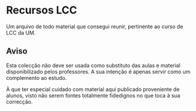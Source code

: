 # Recursos LCC
Um arquivo de todo material que consegui reunir, pertinente ao curso de LCC da UM.


## Aviso
Esta colecção não deve ser usada como substituto das aulas e material disponibilizado pelos professores.
A sua intenção é apenas servir como um complemento ao estudo.

À que ter especial cuidado com material aqui publicado proveniente de alunos, visto não serem fontes totalmente fidedignos no que toca à sua correcção.
